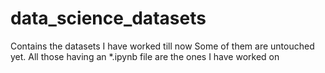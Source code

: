 # data_science_datasets
Contains the datasets I have worked till now
Some of them are untouched yet.
All those having an *.ipynb file are the ones I have worked on
